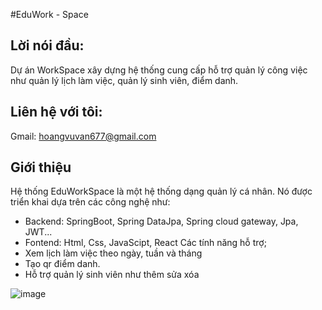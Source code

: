 #EduWork - Space

## Lời nói đầu:
Dự án WorkSpace xây dựng hệ thống cung cấp hỗ trợ quản lý công việc như quản lý lịch làm việc, quản lý sinh viên, điểm danh.
## Liên hệ với tôi: 
Gmail: hoangvuvan677@gmail.com
## Giới thiệu
Hệ thống EduWorkSpace là một hệ thống dạng quản lý cá nhân. Nó được triển khai dựa trên các công nghệ như:
  - Backend: SpringBoot, Spring DataJpa, Spring cloud gateway, Jpa, JWT...
  - Fontend: Html, Css, JavaScipt, React
Các tính năng hỗ trợ;
  - Xem lịch làm việc theo ngày, tuần và tháng
  - Tạo qr điểm danh.
  - Hỗ trợ quản lý sinh viên như thêm sửa xóa

![image](https://github.com/hoangvuvan0611/Edu-Workspace/assets/113603055/bd7db057-44a1-47de-83f7-1b24093a600c)
